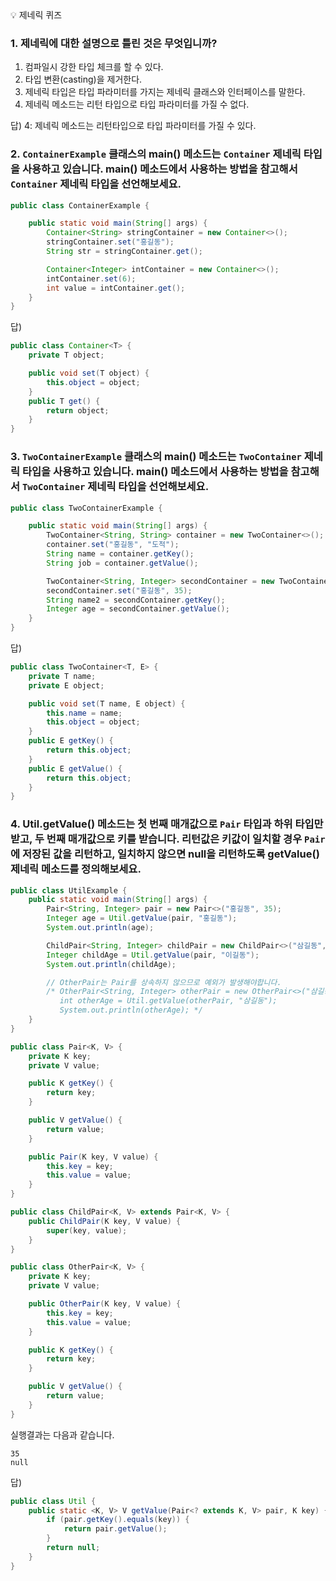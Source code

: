 <aside>
💡 제네릭 퀴즈
</aside>

### 1. 제네릭에 대한 설명으로 틀린 것은 무엇입니까?

1) 컴파일시 강한 타입 체크를 할 수 있다.
2) 타입 변환(casting)을 제거한다.
3) 제네릭 타입은 타입 파라미터를 가지는 제네릭 클래스와 인터페이스를 말한다.
4) 제네릭 메소드는 리턴 타입으로 타입 파라미터를 가질 수 없다.

답) 4: 제네릭 메소드는 리턴타입으로 타입 파라미터를 가질 수 있다.

### 2. `ContainerExample` 클래스의 main() 메소드는 `Container` 제네릭 타입을 사용하고 있습니다. main() 메소드에서 사용하는 방법을 참고해서 `Container` 제네릭 타입을 선언해보세요.
```java
public class ContainerExample {

	public static void main(String[] args) {
		Container<String> stringContainer = new Container<>();
		stringContainer.set("홍길동");
		String str = stringContainer.get();

		Container<Integer> intContainer = new Container<>();
		intContainer.set(6);
		int value = intContainer.get();
	}
}
```
답)
```java
public class Container<T> {
    private T object;

    public void set(T object) {
        this.object = object;
    }
    public T get() {
        return object;
    }
}
```

### 3. `TwoContainerExample` 클래스의 main() 메소드는 `TwoContainer` 제네릭 타입을 사용하고 있습니다. main() 메소드에서 사용하는 방법을 참고해서 `TwoContainer` 제네릭 타입을 선언해보세요.
```java
public class TwoContainerExample {

	public static void main(String[] args) {
		TwoContainer<String, String> container = new TwoContainer<>();
		container.set("홍길동", "도적");
		String name = container.getKey();
		String job = container.getValue();

		TwoContainer<String, Integer> secondContainer = new TwoContainer<>();
		secondContainer.set("홍길동", 35);
		String name2 = secondContainer.getKey();
		Integer age = secondContainer.getValue();
	}
}
```
답)
```java
public class TwoContainer<T, E> {
    private T name;
    private E object;

    public void set(T name, E object) {
        this.name = name;
        this.object = object;
    }
    public E getKey() {
        return this.object;
    }
    public E getValue() {
        return this.object;
    }
}
```

### 4. Util.getValue() 메소드는 첫 번째 매개값으로 `Pair` 타입과 하위 타입만 받고, 두 번째 매개값으로 키를 받습니다. 리턴값은 키값이 일치할 경우 `Pair`에 저장된 값을 리턴하고, 일치하지 않으면 null을 리턴하도록 getValue() 제네릭 메소드를 정의해보세요.
```java
public class UtilExample {
	public static void main(String[] args) {
		Pair<String, Integer> pair = new Pair<>("홍길동", 35);
		Integer age = Util.getValue(pair, "홍길동");
		System.out.println(age);

		ChildPair<String, Integer> childPair = new ChildPair<>("삼길동", 20);
		Integer childAge = Util.getValue(pair, "이길동");
		System.out.println(childAge);

		// OtherPair는 Pair를 상속하지 않으므로 예외가 발생해야합니다.
		/* OtherPair<String, Integer> otherPair = new OtherPair<>("삼길동, 20");
		   int otherAge = Util.getValue(otherPair, "삼길동");
		   System.out.println(otherAge); */
	}
}
```
```java
public class Pair<K, V> {
	private K key;
	private V value;

	public K getKey() {
		return key;
	}

	public V getValue() {
		return value;
	}

	public Pair(K key, V value) {
		this.key = key;
		this.value = value;
	}
}
```
```java
public class ChildPair<K, V> extends Pair<K, V> {
	public ChildPair(K key, V value) {
		super(key, value);
	}
}
```
```java
public class OtherPair<K, V> {
	private K key;
	private V value;

	public OtherPair(K key, V value) {
		this.key = key;
		this.value = value;
	}

	public K getKey() {
		return key;
	}

	public V getValue() {
		return value;
	}
}
```
실행결과는 다음과 같습니다.
```
35
null
```
답)
```java
public class Util {
    public static <K, V> V getValue(Pair<? extends K, V> pair, K key) {
        if (pair.getKey().equals(key)) {
            return pair.getValue();
        }
        return null;
    }
}
```